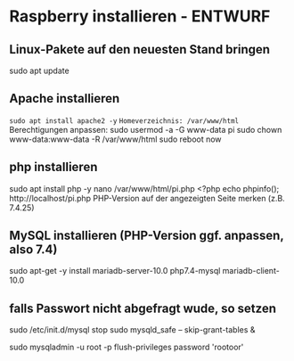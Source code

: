 # Raspberry installieren - ENTWURF
## Linux-Pakete auf den neuesten Stand bringen
 sudo apt update

## Apache installieren
`sudo apt install apache2 -y`
`Homeverzeichnis: /var/www/html`
 Berechtigungen anpassen: 
 sudo usermod -a -G www-data pi
 sudo chown www-data:www-data -R /var/www/html
 sudo reboot now

## php installieren
sudo apt install php -y
nano /var/www/html/pi.php
\<?php
echo phpinfo();
http://localhost/pi.php
PHP-Version auf der angezeigten Seite merken (z.B. 7.4.25)

## MySQL installieren (PHP-Version ggf. anpassen, also 7.4)
sudo apt-get -y install mariadb-server-10.0 php7.4-mysql mariadb-client-10.0
## falls Passwort nicht abgefragt wude, so setzen
sudo /etc/init.d/mysql stop
sudo mysqld_safe – skip-grant-tables &



sudo mysqladmin -u root -p flush-privileges password 'rootoor'


